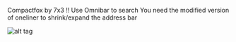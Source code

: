  Compactfox by 7x3 !!
 Use Omnibar to search
 You need the modified version of oneliner to shrink/expand the address bar 

![alt tag](http://i.imgur.com/xRjCBTs.jpg)